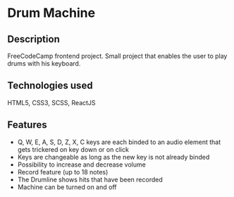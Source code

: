 # Drum Machine

## Description

FreeCodeCamp frontend project. Small project that enables the user to play drums with his keyboard.

## Technologies used

HTML5, CSS3, SCSS, ReactJS

## Features

- Q, W, E, A, S, D, Z, X, C keys are each binded to an audio element that gets trickered on key down or on click
- Keys are changeable as long as the new key is not already binded
- Possibility to increase and decrease volume
- Record feature (up to 18 notes)
- The Drumline shows hits that have been recorded
- Machine can be turned on and off
